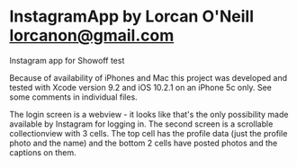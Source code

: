 # InstagramApp by Lorcan O'Neill lorcanon@gmail.com
Instagram app for Showoff test

Because of availability of iPhones and Mac this project was developed and tested with Xcode version 9.2 and iOS 10.2.1 on an iPhone 5c only.
See some comments in individual files.

The login screen is a webview - it looks like that's the only possibility made available by Instagram for logging in.
The second screen is a scrollable collectionview with 3 cells. The top cell has the profile data (just the profile photo 
and the name) and the bottom 2 cells have posted photos and the captions on them.

